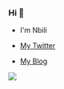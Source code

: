 ### Hi 👋

* I'm Nbili

* [My Twitter](https://twitter.com/nbilicheng)

* [My Blog](https://nbili.cc/)

<img align="left" src="https://github-readme-stats.vercel.app/api?username=nbili&show_icons=true&line_height=40&v=5" />
